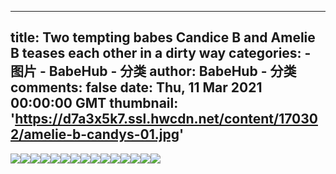 
---
title: Two tempting babes Candice B and Amelie B teases each other in a dirty way
categories: 
    - 图片
    - BabeHub - 分类
author: BabeHub - 分类
comments: false
date: Thu, 11 Mar 2021 00:00:00 GMT
thumbnail: 'https://d7a3x5k7.ssl.hwcdn.net/content/170302/amelie-b-candys-01.jpg'
---

<div>   
<img src="https://d7a3x5k7.ssl.hwcdn.net/content/170302/amelie-b-candys-01.jpg" referrerpolicy="no-referrer"><img src="https://d7a3x5k7.ssl.hwcdn.net/content/170302/amelie-b-candys-02.jpg" referrerpolicy="no-referrer"><img src="https://d7a3x5k7.ssl.hwcdn.net/content/170302/amelie-b-candys-03.jpg" referrerpolicy="no-referrer"><img src="https://d7a3x5k7.ssl.hwcdn.net/content/170302/amelie-b-candys-04.jpg" referrerpolicy="no-referrer"><img src="https://d7a3x5k7.ssl.hwcdn.net/content/170302/amelie-b-candys-05.jpg" referrerpolicy="no-referrer"><img src="https://d7a3x5k7.ssl.hwcdn.net/content/170302/amelie-b-candys-06.jpg" referrerpolicy="no-referrer"><img src="https://d7a3x5k7.ssl.hwcdn.net/content/170302/amelie-b-candys-07.jpg" referrerpolicy="no-referrer"><img src="https://d7a3x5k7.ssl.hwcdn.net/content/170302/amelie-b-candys-08.jpg" referrerpolicy="no-referrer"><img src="https://d7a3x5k7.ssl.hwcdn.net/content/170302/amelie-b-candys-09.jpg" referrerpolicy="no-referrer"><img src="https://d7a3x5k7.ssl.hwcdn.net/content/170302/amelie-b-candys-10.jpg" referrerpolicy="no-referrer"><img src="https://d7a3x5k7.ssl.hwcdn.net/content/170302/amelie-b-candys-11.jpg" referrerpolicy="no-referrer"><img src="https://d7a3x5k7.ssl.hwcdn.net/content/170302/amelie-b-candys-12.jpg" referrerpolicy="no-referrer"><img src="https://d7a3x5k7.ssl.hwcdn.net/content/170302/amelie-b-candys-13.jpg" referrerpolicy="no-referrer"><img src="https://d7a3x5k7.ssl.hwcdn.net/content/170302/amelie-b-candys-14.jpg" referrerpolicy="no-referrer"><img src="https://d7a3x5k7.ssl.hwcdn.net/content/170302/amelie-b-candys-15.jpg" referrerpolicy="no-referrer">  
</div>
            